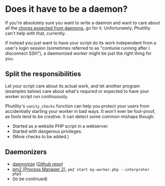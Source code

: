 ﻿
Does it have to be a daemon?
============================

If you're absolutely sure you want to write a daemon and want to
care about all the [chores expected from daemons][daemon-expectations],
go for it. Unfortunately, Phutility can't help with that, currently.

If instead you just want to have your script do its work independent
from a user's login session
(sometimes referred to as "contunie running after I disconnect SSH"),
a daemonized worker might be just the right thing for you.


Split the responsibilities
--------------------------

Let your script care about its actual work, and let another program
(examples below) care about what's required or expected to have your
worker script run continuously.

Phutility's `sanity_checks` function can help you protect your users
from accidentially starting your worker in bad ways. It won't ever be
fool-proof, as fools tend to be creative. It can detect some common
mishaps though:

  * Started as a website PHP script in a webserver.
  * Started with dangerous privileges.
  * (More checks to be added.)



Daemonizers
-----------
  * [daemonize][daemonize-web] ([Github repo][daemonize-github])
  * [pm2 (Process Manager 2)][pm2-npm],
    `pm2 start my-worker.php --interpreter php5`
  * (to be continued)












  [daemon-expectations]: https://www.python.org/dev/peps/pep-3143/#correct-daemon-behaviour
  [daemonize-web]: http://software.clapper.org/daemonize/
  [daemonize-github]: https://github.com/bmc/daemonize
  [pm2-npm]: https://www.npmjs.com/package/pm2
